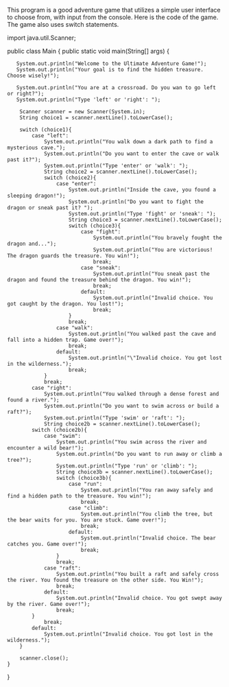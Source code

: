 This program is a good adventure game that utilizes a simple user interface to choose from, with input from the console. Here is the code of the game. The game also uses switch statements.

import java.util.Scanner;

public class Main {
    public static void main(String[] args) {

       System.out.println("Welcome to the Ultimate Adventure Game!");
       System.out.println("Your goal is to find the hidden treasure. Choose wisely!");

       System.out.println("You are at a crossroad. Do you wan to go left or right?");
       System.out.println("Type 'left' or 'right': ");

        Scanner scanner = new Scanner(System.in);
        String choice1 = scanner.nextLine().toLowerCase();

        switch (choice1){
            case "left":
                System.out.println("You walk down a dark path to find a mysterious cave.");
                System.out.println("Do you want to enter the cave or walk past it?");
                System.out.println("Type 'enter' or 'walk': ");
                String choice2 = scanner.nextLine().toLowerCase();
                switch (choice2){
                    case "enter":
                        System.out.println("Inside the cave, you found a sleeping dragon!");
                        System.out.println("Do you want to fight the dragon or sneak past it? ");
                        System.out.println("Type 'fight' or 'sneak': ");
                        String choice3 = scanner.nextLine().toLowerCase();
                        switch (choice3){
                            case "fight":
                                System.out.println("You bravely fought the dragon and...");
                                System.out.println("You are victorious! The dragon guards the treasure. You win!");
                                break;
                            case "sneak":
                                System.out.println("You sneak past the dragon and found the treasure behind the dragon. You win!");
                                break;
                            default:
                                System.out.println("Invalid choice. You got caught by the dragon. You lost!");
                                break;
                        }
                        break;
                    case "walk":
                        System.out.println("You walked past the cave and fall into a hidden trap. Game over!");
                        break;
                    default:
                        System.out.println("\"Invalid choice. You got lost in the wilderness.");
                        break;
                }
                break;
            case "right":
                System.out.println("You walked through a dense forest and found a river.");
                System.out.println("Do you want to swim across or build a raft?");
                System.out.println("Type 'swim' or 'raft': ");
                String choice2b = scanner.nextLine().toLowerCase();
            switch (choice2b){
                case "swim":
                    System.out.println("You swim across the river and encounter a wild bear!");
                    System.out.println("Do you want to run away or climb a tree?");
                    System.out.println("Type 'run' or 'climb': ");
                    String choice3b = scanner.nextLine().toLowerCase();
                    switch (choice3b){
                        case "run":
                            System.out.println("You ran away safely and find a hidden path to the treasure. You win!");
                            break;
                        case "climb":
                            System.out.println("You climb the tree, but the bear waits for you. You are stuck. Game over!");
                            break;
                        default:
                            System.out.println("Invalid choice. The bear catches you. Game over!");
                            break;
                    }
                    break;
                case "raft":
                    System.out.println("You built a raft and safely cross the river. You found the treasure on the other side. You Win!");
                    break;
                default:
                    System.out.println("Invalid choice. You got swept away by the river. Game over!");
                    break;
            }
                break;
            default:
                System.out.println("Invalid choice. You got lost in the wilderness.");
        }

        scanner.close();
    }
}
